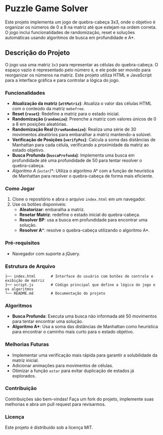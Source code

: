 # Puzzle Game Solver

Este projeto implementa um jogo de quebra-cabeça 3x3, onde o objetivo é organizar os números de 0 a 8 na matriz até que estejam na ordem correta. O jogo inclui funcionalidades de randomização, reset e soluções automáticas usando algoritmos de busca em profundidade e A*.

## Descrição do Projeto

O jogo usa uma matriz `3x3` para representar as células do quebra-cabeça. O espaço vazio é representado pelo número `8`, e ele pode ser movido para reorganizar os números na matriz. Este projeto utiliza HTML e JavaScript para a interface gráfica e para controlar a lógica do jogo.

### Funcionalidades

- **Atualização da matriz (`attMatriz`)**: Atualiza o valor das células HTML com o conteúdo da matriz `mebefree`.
- **Reset (`reset`)**: Redefine a matriz para o estado inicial.
- **Randomização (`randomize`)**: Preenche a matriz com valores únicos de 0 a 8 em posições aleatórias.
- **Randomização Real (`trueRandomize`)**: Realiza uma série de 30 movimentos aleatórios para embaralhar a matriz mantendo-a solúvel.
- **Verificação de Posições (`verifyPos`)**: Calcula a soma das distâncias de Manhattan para cada célula, verificando a proximidade da matriz ao estado objetivo.
- **Busca Profunda (`buscaProfunda`)**: Implementa uma busca em profundidade até uma profundidade de 50 para tentar resolver o quebra-cabeça.
- **Algoritmo A* (`astar`)**: Utiliza o algoritmo A* com a função de heurística de Manhattan para resolver o quebra-cabeça de forma mais eficiente.

### Como Jogar

1. Clone o repositório e abra o arquivo `index.html` em um navegador.
2. Use os botões disponíveis:
   - **Aleatorizar**: embaralha a matriz.
   - **Resetar Matriz**: redefine o estado inicial do quebra-cabeça.
   - **Resolver BP**: usa a busca em profundidade para encontrar uma solução.
   - **Resolver A***: resolve o quebra-cabeça utilizando o algoritmo A*.

### Pré-requisitos

- Navegador com suporte a jQuery.

### Estrutura de Arquivo
```plaintext
├── index.html       # Interface do usuário com botões de controle e exibição de matriz
├── script.js        # Código principal que define a lógica do jogo e os algoritmos
└── README.md        # Documentação do projeto
```
### Algoritmos

- **Busca Profunda**: Executa uma busca não informada até 50 movimentos para tentar encontrar uma solução.
- **Algoritmo A\***: Usa a soma das distâncias de Manhattan como heurística para encontrar o caminho mais curto para o estado objetivo.

### Melhorias Futuras

- Implementar uma verificação mais rápida para garantir a solubilidade da matriz inicial.
- Adicionar animações para movimentos de células.
- Otimizar a função `astar` para evitar duplicação de estados já explorados.

### Contribuição

Contribuições são bem-vindas! Faça um fork do projeto, implemente suas melhorias e abra um pull request para revisarmos.

### Licença

Este projeto é distribuído sob a licença MIT.
